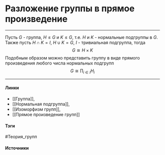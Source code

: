 # Разложение группы в прямое произведение
***
Пусть $G$ - группа, $H\le G$ и $K\le G$, т.е. $H$ и $K$ - нормальные подгруппы в $G$. Также пусть $H\cap K=I$, $H\cup K=G$, $I$ - тривиальная подгруппа, тогда
$$
G\cong H\times K
$$
Подобным образом можно представить группу в виде прямого произведения любого числа нормальных подгрупп
$$
G\cong\prod_{i\in I}H_{i}
$$
***
#### Линки
- [[Группа]],
- [[Нормальная подгруппа]],
- [[Изоморфизм групп]],
- [[Прямое произведение групп]]
#### Тэги
 #Теория_групп 
#### Источники
